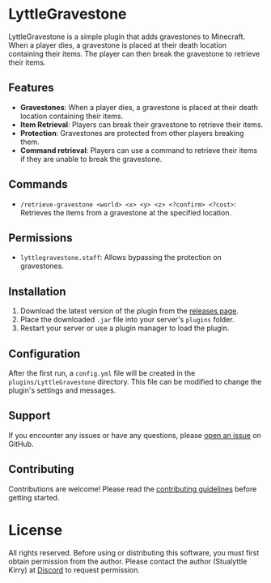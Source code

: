 # LyttleGravestone

LyttleGravestone is a simple plugin that adds gravestones to Minecraft. When a player dies, a gravestone is placed at their death location containing their items. The player can then break the gravestone to retrieve their items.

## Features

- **Gravestones**: When a player dies, a gravestone is placed at their death location containing their items.
- **Item Retrieval**: Players can break their gravestone to retrieve their items.
- **Protection**: Gravestones are protected from other players breaking them.
- **Command retrieval**: Players can use a command to retrieve their items if they are unable to break the gravestone.

## Commands

- `/retrieve-gravestone <world> <x> <y> <z> <?confirm> <?cost>`: Retrieves the items from a gravestone at the specified location.

## Permissions

- `lyttlegravestone.staff`: Allows bypassing the protection on gravestones.

## Installation

1. Download the latest version of the plugin from the [releases page](https://github.com/Lyttle-Development/LyttleGravestone/releases).
2. Place the downloaded `.jar` file into your server's `plugins` folder.
3. Restart your server or use a plugin manager to load the plugin.

## Configuration

After the first run, a `config.yml` file will be created in the `plugins/LyttleGravestone` directory. This file can be modified to change the plugin's settings and messages.

## Support

If you encounter any issues or have any questions, please [open an issue](https://github.com/Lyttle-Development/LyttleGravestone/issues) on GitHub.

## Contributing

Contributions are welcome! Please read the [contributing guidelines](CONTRIBUTING.md) before getting started.

# License

All rights reserved. Before using or distributing this software, you must first obtain permission from the author. Please contact the author (Stualyttle Kirry) at [Discord](https://discord.com/invite/QfqFFPFFQZ) to request permission.